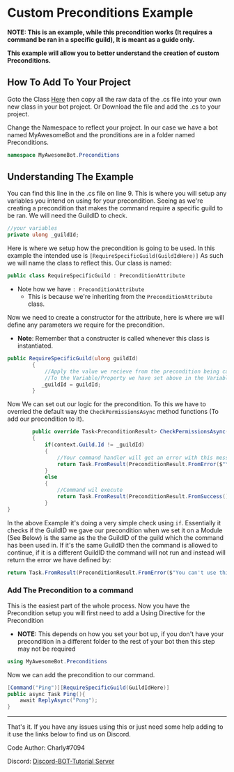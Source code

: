 # Custom Preconditions Example

**__NOTE__: This is an example, while this precondition works (It requires a command be ran in a specific guild), It is meant as a guide only.**

**This example will allow you to better understand the creation of custom Preconditions.**

## How To Add To Your Project

Goto the Class [Here](CustomPrecondition.cs) then copy all the raw data of the .cs file into your own new class in your bot project. Or Download the file and add the .cs to your project.

Change the Namespace to reflect your project. In our case we have a bot named MyAwesomeBot and the pronditions are in a folder named Preconditions.

```cs
namespace MyAwesomeBot.Preconditions
```

## Understanding The Example

You can find this line in the .cs file on line 9. This is where you will setup any variables you intend on using for your precondition. Seeing as we're creating a precondition that makes the command require a specific guild to be ran. We will need the GuildID to check.

```cs
//your variables
private ulong _guildId;  
```

Here is where we setup how the precondition is going to be used. In this example the intended use is ``[RequireSpecificGuild(GuildIdHere)]`` As such we will name the class to reflect this. Our class is named:

```cs
public class RequireSpecificGuild : PreconditionAttribute
```

* Note how we have ``: PreconditionAttribute``
  * This is because we're inheriting from the ``PreconditionAttribute`` class.
  
Now we need to create a constructor for the attribute, here is where we will define any parameters we require for the precondition.

* **Note**: Remember that a constructer is called whenever this class is instantiated.

```cs
public RequireSpecificGuild(ulong guildId)
        {
            //Apply the value we recieve from the precondition being called
            //To the Variable/Property we have set above in the Variables section.
           _guildId = guildId;
        }
```

Now We can set out our logic for the precondition. To this we have to overried the default way the ``CheckPermissionsAsync`` method functions (To add our precondition to it).

```cs
        public override Task<PreconditionResult> CheckPermissionsAsync(ICommandContext context, CommandInfo command, IServiceProvider services)
        {
            if(context.Guild.Id != _guildId)
            {
                //Your command handler will get an error with this message
                return Task.FromResult(PreconditionResult.FromError($"You can't use this command in this guild."));
            }
            else
            {
                //Command wil execute
                return Task.FromResult(PreconditionResult.FromSuccess());
            }
}
```

In the above Example it's doing a very simple check using ``if``. Essentially it checks if the GuildID we gave our precondition when we set it on a Module (See Below) is the same as the the GuildID of the guild which the command has been used in. If it's the same GuildID then the command is allowed to continue, if it is a different GuildID the command will not run and instead will return the error we have defined by:

```cs
return Task.FromResult(PreconditionResult.FromError($"You can't use this command in this guild."));
```

### Add The Precondition to a command

This is the easiest part of the whole process. Now you have the Precondition setup you will first need to add a Using Directive for the Precondition 

* **NOTE:** This depends on how you set your bot up, if you don't have your precondition in a different folder to the rest of your bot then this step may not be required

```cs
using MyAwesomeBot.Preconditions
```

Now we can add the precondition to our command.

```cs
[Command("Ping")][RequireSpecificGuild(GuildIdHere)]
public async Task Ping(){
    await ReplyAsync("Pong");
}
```

---

That's it. If you have any issues using this or just need some help adding to it use the links below to find us on Discord.

Code Author: Charly#7094

Discord:  [Discord-BOT-Tutorial Server](https://discord.gg/cGhEZuk)